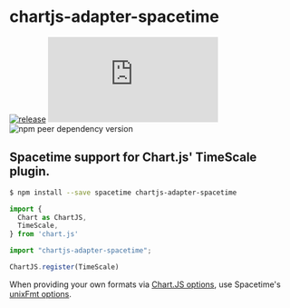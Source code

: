 # chartjs-adapter-spacetime
[![release](https://img.shields.io/github/release/nfinished/chartjs-adapter-spacetime.svg?style=flat-square&maxAge=600)](https://github.com/chartjs/chartjs-adapter-luxon/releases/latest)
![npm peer dependency version](https://img.shields.io/npm/dependency-version/chartjs-adapter-spacetime/peer/chart.js?style=flat-square)
![npm peer dependency version](https://img.shields.io/npm/dependency-version/chartjs-adapter-spacetime/peer/spacetime?style=flat-square)

## Spacetime support for Chart.js' TimeScale plugin.

```bash
$ npm install --save spacetime chartjs-adapter-spacetime
```

```ts
import {
  Chart as ChartJS,
  TimeScale,
} from 'chart.js'

import "chartjs-adapter-spacetime";

ChartJS.register(TimeScale)
```

When providing your own formats via [Chart.JS options](https://www.chartjs.org/docs/latest/axes/cartesian/time.html#configuration-options), use Spacetime's [unixFmt options](https://github.com/spencermountain/spacetime/blob/master/src/methods/format/unixFmt.js).
